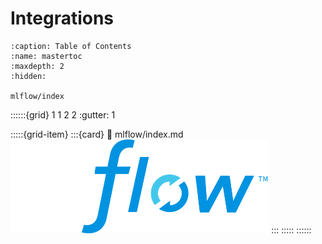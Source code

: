 # Integrations

```{toctree}
:caption: Table of Contents
:name: mastertoc
:maxdepth: 2
:hidden:

mlflow/index
```

::::::{grid} 1 1 2 2
:gutter: 1  

:::::{grid-item}
:::{card} 
:link: mlflow/index.md
&nbsp;&nbsp;&nbsp;&nbsp;&nbsp;&nbsp;<img src="../assets/integrations/mlflow/MLflow-logo-final-white-TM.png" alt="mlflow" width="82%">
:::
:::::
::::::